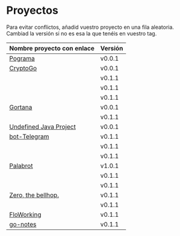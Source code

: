# Proyectos

Para evitar conflictos, añadid vuestro proyecto en una fila
aleatoria. Cambiad la versión si no es esa la que tenéis en vuestro tag.

| Nombre proyecto con enlace                                                         | Versión |
|------------------------------------------------------------------------------------|---------|
| [Pograma](https://github.com/Phyton-es-mi-typo/pograma)                            | v0.0.1  |
| [CryptoGo](https://github.com/CriptoInfo/CryptoGo)                                | v0.0.1  |
|                                                                                    | v0.1.1  |
|                                                                                    | v0.1.1  |
|                                                                                    | v0.1.1  |
| [Gortana](https://github.com/Pibes-GRX/Gortana)                                    | v0.0.1  |
|                                                                                    | v0.1.1  |
| [Undefined Java Project](https://github.com/tddgrupo4/TDD-Grupo-4)                 | v0.0.1  |
| [bot-Telegram](https://github.com/botTDD/bot-Telegram)                             | v0.1.1  |
|                                                                                    | v0.1.1  |
|                                                                                    | v0.1.1  |
|  [Palabrot](https://github.com/ScalaBot-Team/PalaBrot)                             | v1.0.1  |
|                                                                                    | v0.1.1  |
|                                                                                    | v0.1.1  |
|    [Zero, the bellhop.](https://github.com/monium/zero)                            | v0.1.1  |
|                                                                                    | v0.1.1  |
|    [FloWorking](https://github.com/PalomitaTeam/FloWorking)                        | v0.1.1  | 
|    [go-notes](https://github.com/Golang-EC/go-notes)                               | v0.1.1  |

